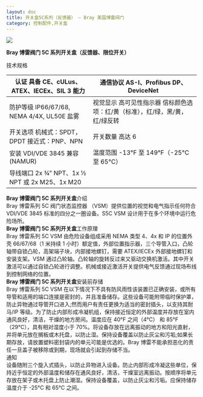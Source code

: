 ```yaml
---
layout: doc
title: 开关盒5C系列（反馈器） – Bray 美国博雷阀门
category: 控制配件,开关盒
---
```


![](/2022/10/download-5-1.png)

**Bray 博雷阀门 5C 系列开关盒（反馈器、限位开关）**

技术规格

| 认证 具备 CE、cULus、ATEX、IECEx、SIL 3 能力   | 通信协议 AS-I、Profibus DP、DeviceNet                                        |
| ---------------------------------------------- | ---------------------------------------------------------------------------- |
| 防护等级 IP66/67/68, NEMA 4/4X, UL50E 盐雾     | 视觉显示 高可见性指示器 信标颜色选项：红/黄（标准），红/绿，黑/黄，红/绿反转 |
| 开关选项 机械式：SPDT，DPDT 接近式：PNP、NPN   | 开关数量 高达 6                                                              |
| 安装 VDI/VDE 3845 兼容 (NAMUR)                 | 温度范围 \-13°F 至 149°F（-25°C 至 65°C）                                    |
| 导线端口 2x ¾” NPT、1x ½ NPT 或 2x M25、1x M20 |                                                                              |

**Bray 博雷阀门 5C 系列开关盒**介绍  
Bray 博雷系列 5C 阀门状态监控器 （VSM）提供位置的视觉和电气指示任何符合 VDI/VDE 3845 标准的四分之一圈设备。S5C VSM 设计用于在多个环境中运行危险场所。  
**Bray 博雷阀门 5C 系列开关盒**工作原理  
Bray 博雷系列 5C [](/index.html)VSM 由危险设备组成采用 NEMA 类型 4、4x 和 IP 的位置外壳 66/67/68（1 米持续 1 小时）额定值，外部位置指示器，三个导管入口，凸轮轴带自锁凸轮，高架端子块，内部接地螺钉，需要 ATEX/IECEx 外部接地螺钉和安装支架。VSM 通过凸轮轴。凸轮轴的旋转反过来又驱动交换机激活。其中开关激活可以通过自锁凸轮进行调整。机械或接近激活开关提供电气反馈通过现场布线到控制网络的位置。  
**Bray 博雷阀门 5C 系列开关盒**安装前存储  
Bray 博雷系列 5C VSM 在以下情况下不具有防风雨性该装置已正确安装，或所有导管和适用的端口连接是密封的，并且准备储存。这些设备可能附带临时保护罩，防止异物通过导管开口进入;然而用户有责任更换为适当的密封插头，以支持其耐马/IP 等级。为了防止内部形成冷凝机组，保持接近恒定的外部温度并存放在室内通风良好，清洁，干燥的地方房间。温度应在 40°F 之间（4°C） 和 85°F （29°C），具有相对湿度小于 70%。将设备存放在远离振动的地方和阳光直射，并将单元放在搁板或木托盘，以防止湿。保持设备覆盖以防止灰尘和污垢;如果长期存放，请放置塑料密封袋内的单元可能是优选的。Bray 博雷不能承担恶化的责任一旦盖子被移除或到期，现场就会引起到存储不当。  
通知  
设备随附三个旋入式插头，以防止异物进入设备。防止内部形成冷凝这些单位，保持近乎恒定的外部温度和储存在通风良好，清洁，干燥室远离振动。按顺序将单元存放在架子或木托盘上防止潮湿。保持设备覆盖，以防止灰尘和污垢。应保持储存温度介于 -25°C 和 65°C 之间。
